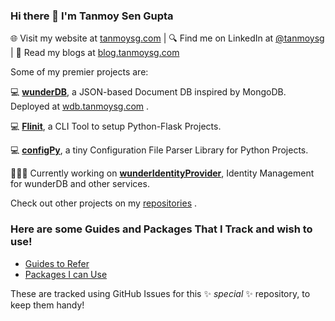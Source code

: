 ### Hi there 👋 I'm Tanmoy Sen Gupta

🌐 Visit my website at [tanmoysg.com](https://www.tanmoysg.com/)  |  🔍 Find me on LinkedIn at [@tanmoysg](https://www.linkedin.com/in/tanmoysg/)  |  📝 Read my blogs at [blog.tanmoysg.com](https://blog.tanmoysg.com/)<!--   |  🥼 Find my research work at [tanmoysg.me](https://www.tanmoysg.me/) -->

Some of my premier projects are:

:computer: **[wunderDB](https://github.com/TanmoySG/wunderDB)**, a JSON-based Document DB inspired by MongoDB. Deployed at [wdb.tanmoysg.com](https://wdb.tanmoysg.com/) .

:computer: **[Flinit](https://github.com/TanmoySG/flinit)**, a CLI Tool to setup Python-Flask Projects.

:computer: **[configPy](https://github.com/TanmoySG/configPy)**, a tiny Configuration File Parser Library for Python Projects.

👨🏼‍💻 Currently working on **[wunderIdentityProvider](https://github.com/TanmoySG/wunder-identity-provider)**, Identity Management for wunderDB and other services.

<!--
👨🏼‍💻 Currently working on **[wunderDash](https://github.com/TanmoySG/wunderDash)** for [wunderDB](https://github.com/TanmoySG/wunderDB).
-->
Check out other projects on my [repositories](https://github.com/TanmoySG?tab=repositories) .


### Here are some Guides and Packages That I Track and wish to use!

- [Guides to Refer](https://github.com/TanmoySG/TanmoySG/issues/2)
- [Packages I can Use](https://github.com/TanmoySG/TanmoySG/issues/1)

These are tracked using GitHub Issues for this ✨ _special_ ✨ repository, to keep them handy!

<!--
![](https://www.codewars.com/users/TanmoySG/badges/micro)

**TanmoySG/TanmoySG** is a ✨ _special_ ✨ repository because its `README.md` (this file) appears on your GitHub profile.

Here are some ideas to get you started:

- 🔭 I’m currently working on ...
- 🌱 I’m currently learning ...
- 👯 I’m looking to collaborate on ...
- 🤔 I’m looking for help with ...
- 💬 Ask me about ...
- 📫 How to reach me: ...
- 😄 Pronouns: ...
- ⚡ Fun fact: ...
-->
